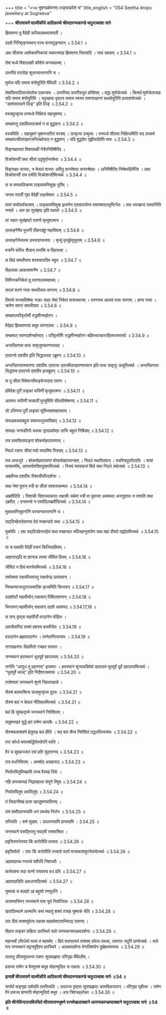 +++
title = "०५४ भूषणप्रक्षेपणम्-लङ्काप्रवेशं च"
title_english = "054 Seetha drops jewellery at Sugreeva"

+++
**श्रीरामायणे वाल्मीकीये आदिकाव्ये श्रीमदारण्यकाण्डे चतुःपञ्चाशः सर्गः**

ह्रियमाणा तु वैदेही कञ्चिन्नाथमपश्यती ।

ददर्श गिरिशृङ्गस्थान् पञ्च वानरपुङ्गवान् ॥ 3.54.1 ॥

अथ सीताया अशोकवनिकायां स्थापनमाह ह्रियमाणा त्वित्यादि । नाथं रक्षकम् ॥ 3.54.1 ॥

तेषां मध्ये विशालाक्षी कौशेयं कनकप्रभम् ।

उत्तरीयं वरारोहा शुभान्याभरणानि च ।

मुमोच यदि रामाय शंसेयुरिति मैथिली ॥ 3.54.2 ॥

तेषामित्यादिसार्धश्लोक एकान्वयः । उत्तरीयम् उत्तरीयभूतं कौशेयम् । बद्धा मुमोचेत्यर्थः । किमर्थं मुमोचेत्यत्राह यदि रामाय शंसेयुरिति । यदृच्छया दृष्टाय रामाय स्वस्य रावणापहरणं कथयेयुरिति प्रत्याशयेत्यर्थः । “आशंसावचने लिङ्” इति लिङ् ॥ 3.54.2 ॥

वस्त्रमुत्सृज्य तन्मध्ये निक्षिप्तं सहभूषणम् ।

सम्भ्रमात्तु दशग्रीवस्तत्कर्म न स बुद्धवान् ॥ 3.54.3 ॥

वस्त्रमिति । सहभूषणं भूषणान्तरितं वस्त्रम् । उत्सृज्य उन्मुच्य । तन्मध्ये सीतया निक्षिप्तमिति यत् तत्कर्म सम्भ्रमात्सीतापहारजनितक्षोभात् न बुद्धवान् । यदि बुद्ध्येत गृह्णीयादेवेति भावः ॥ 3.54.3 ॥

पिङ्गाक्षास्तां विशालाक्षीं नेत्रैरनिमिषैरिव ।

विक्रोशन्तीं तथा सीतां ददृशुर्वानरर्षभाः ॥ 3.54.4 ॥

पिङ्गाक्षाः वानराः, न केवलं वानराः अपितु वानर्रषभाः वानरश्रेष्ठाः । अनिमिषैरिव निमेषरहितैरिव । तथा विक्रोशन्तीं राम रामेति विक्रोशन्तीमित्यर्थः ॥ 3.54.4 ॥

स च पम्पामतिक्रम्य लङ्कामभिमुखः पुरीम् ।

जगाम रुदतीं गृह्य वैदेहीं राक्षसेश्वरः ॥ 3.54.5 ॥

पम्पां पम्पोपर्याकाशम् । लङ्कामभिमुख इत्यनेन एतावत्पर्यन्तं रामाश्रमदत्तदृष्टिर्गतः । ततः स्वच्छन्दं गतवानिति गम्यते । अत एव सुसंहृष्ट इति वक्ष्यते ॥ 3.54.5 ॥

तां जहार सुसंहृष्टो रावणो मृत्युमात्मनः ।

उत्सङ्गेनैव भुजगीं तीक्ष्णदंष्ट्रां महाविषाम् ॥ 3.54.6 ॥

उत्सङ्गेनेत्यस्य उभयत्राप्यन्वयः । मृत्युं मृत्युहेतुभूताम् ॥ 3.54.6 ॥

वनानि सरितः शैलान् सरांसि च विहायसा ।

स क्षिप्रं समतीयाय शरश्चापादिव च्युतः ॥ 3.54.7 ॥

विहायसा आकाशमार्गेण ॥ 3.54.7 ॥

तिमिनक्रनिकेतं तु वरुणालयमक्षयम् ।

सरतां शरणं गत्वा समतीयाय सागरम् ॥ 3.54.8 ॥

तिमयो मत्स्यविशेषाः नक्राः ग्राहाः तेषां निकेतं वासस्थानम् । वरुणस्य आलयं वासः शरणम् । प्राप्य गत्वा । क्रमेण सागरं समतीयाय ॥ 3.54.8 ॥

सम्भ्रमात्परिवृत्तोर्मी रुद्धमीनमहोरगः ।

वैदेह्यां ह्रियमाणायां बभूव वरुणालयः । 3.54.9 ॥

सम्भ्रमात् रावणदर्शनक्षोभात् । परिवृत्तोर्मिः रुद्धमीनमहोरगः बहिस्सञ्चाररहितमत्स्यसर्पः ॥ 3.54.9 ॥

अन्तरिक्षगता वाचः ससृजुश्चारणास्तदा ।

एतदन्तो दशग्रीव इति सिद्धास्तदा ऽब्रुवन् ॥ 3.54.10 ॥

अन्तरिक्षगताश्चारणाः दशग्रीवः एतदन्तः एतत्सीतापहरणावसान इति वाचः ससृजुः ऊचुरित्यर्थः । अन्तरिक्षगताः सिद्धाश्च एतदन्तो दशग्रीव इत्यब्रुवन् ॥ 3.54.10 ॥

स तु सीतां विवेष्टन्तीमङ्केनादाय रावणः ।

प्रविवेश पुरीं लङ्कां रूपिणीं मृत्युमात्मनः ॥ 3.54.11 ॥

आत्मनः रूपिणीं रूपवतीं मुत्युमिति सीताविशेषणम् ॥ 3.54.11 ॥

सो ऽभिगम्य पुरीं लङ्कां सुविभक्तमहापथाम् ।

संरूढकक्ष्याबहुलं स्वमन्तःपुरमाविशत् ॥ 3.54.12 ॥

संरूढाः जनाकीर्णाः कक्ष्याः द्वारप्रकोष्ठाः ताभिः बहुलं निबिडम् ॥ 3.54.12 ॥

तत्र तामसितापाङ्गां शोकमोहपरायणाम् ।

निदधे रावणः सीतां मयो मायामिव स्त्रियम् ॥ 3.54.13 ॥

तत्र अन्तःपुरे । शोकमोहपरायणां शोकमोहपरतन्त्राम् । निदधे स्थापितवान् । मयस्त्रिपुराधिपतिः । मायां मायामयीम्, आश्चर्यशक्तियुक्तामित्यर्थः । स्त्रियं स्वयम्प्रभां बिले यथा निदधे तथेत्यर्थः ॥ 3.54.13 ॥

अब्रवीच्च दशग्रीवः पिशाचीर्घोरदर्शनाः ।

यथा नेमां पुमान् स्त्री वा सीतां पश्यत्यसम्मतः ॥ 3.54.14 ॥

अब्रवीदिति । पिशाचीः पिशाच्याकाराः राक्षसीः यथेमां स्त्री वा पुमान्वा असम्मतः अननुज्ञातः न पश्यति तथा ऽब्रवीत् । एनामन्यो न पश्येदित्यब्रवीदित्यर्थः ॥ 3.54.14 ॥

मुक्तामणिसुवर्णानि वस्त्राण्याभरणानि च ।

यद्यदिच्छेत्तदेवास्या देयं मच्छन्दतो यथा ॥ 3.54.15 ॥

मुक्तेति । एषा यद्यदिच्छेत्तत्तद्देयं यथा मच्छन्दतः मदिच्छानुसारेण यथा मह्यं दीयते तद्वद्देयमित्यर्थः ॥ 3.54.15 ॥

या च वक्ष्यति वैदेहीं वचनं किञ्चिदप्रियम् ।

अज्ञानाद्यदि वा ज्ञानान्न तस्या जीवितं प्रियम् ॥ 3.54.16 ॥

जीवितं न प्रियं मारयेयमित्यर्थः ॥ 3.54.16 ॥

तथोक्त्वा राक्षसीस्तास्तु राक्षसेन्द्रः प्रतापवान् ।

निष्क्रम्यान्तःपुरात्तस्मात्किं कृत्यमिति चिन्तयन् ॥ 3.54.17 ॥

ददर्शाष्टौ महावीर्यान् राक्षसान् पिशिताशनान् ॥ 3.54.18 ॥

चिन्तयन् महावीर्यान् राक्षसान् ददर्श अपश्यत् ॥ 3.54.17,18 ॥

स तान् दृष्ट्वा महावीर्यो वरदानेन मोहितः ।

उवाचैतानिदं वाक्यं प्रशस्य बलवीर्यतः ॥ 3.54.19 ॥

वरादानेन ब्रह्मवरदानेन । तानेतानित्यन्वयः । 3.54.19 ॥

नानाप्रहरणाः क्षिप्रमितो गच्छत सत्वराः ।

जनस्थानं हतस्थानं भूतपूर्वं खरालयम् ॥ 3.54.20 ॥

नानेति “आयुधं तु प्रहरणम्” इत्यमरः । हतस्थानं शून्यसन्निवेशं खरालयं भूतपूर्वं पूर्वं खरालयमित्यर्थः । “भूतपूर्वे चरच्” इति निर्देशात्समासः ॥ 3.54.20 ॥

तत्रोष्यतां जनस्थाने शून्ये निहतराक्षसे ।

पौरुषं बलमाश्रित्य त्रासमुत्सृज्य दूरतः ॥ 3.54.21 ॥

पौरुषं बलं न केवलं नीतिबलमित्यर्थः ॥ 3.54.21 ॥

बलं हि सुमहद्यन्मे जनस्थाने निवेशितम् ।

सदूषणखरं युद्धे हतं रामेण सायकैः ॥ 3.54.22 ॥

पौरुषबलाश्रयणे हेतुमाह बलं हीति । यत् बलं सैन्यं निवेशितं तद्धतमित्यन्वयः ॥ 3.54.22 ॥

तत्र क्रोधो ममामर्षाद्धैर्यस्योपरि वर्तते ।

वैरं च सुमहज्जातं रामं प्रति सुदारुणम् ॥ 3.54.23 ॥

तत्र वधनिमित्तम् । अमर्षात् असहनात् ॥ 3.54.23 ॥

निर्यातयितुमिच्छामि तच्च वैरमहं रिपोः ।

नहि लप्स्याम्यहं निद्रामहत्वा संयुगे रिपुम् ॥ 3.54.24 ॥

निर्यातयितुम् अवसितुम् ॥ 3.54.24 ॥

तं त्विदानीमहं हत्वा खरदूषणघातिनम् ।

रामं शर्मोपलप्स्यामि धनं लब्ध्वेव निर्धनः ॥ 3.54.25 ॥

तन्त्विति । शर्म सुखम् । उपलप्स्यामि प्राप्स्यामि । 3.54.25 ॥

जनस्थाने वसद्भिस्तु भवद्भी राममाश्रिता ।

प्रवृत्तिरुपनेतव्या किं करोतीति तत्त्वतः ॥ 3.54.26 ॥

प्रवृत्तिर्वार्ता । रामः किं करोतीति तत्त्वतो वार्ता मत्सकाशमुपनेतव्येत्यर्थः ॥ 3.54.26 ॥

अप्रमादाच्च गन्तव्यं सर्वैरपि निशाचरैः ।

कर्तव्यश्च सदा यत्नो राघवस्य वधं प्रति ॥ 3.54.27 ॥

अप्रमादादिति अवधानादित्यर्थः ॥ 3.54.27 ॥

युष्माकं च बलज्ञो ऽहं बहुशो रणमूर्धनि ।

अतश्चास्मिन् जनस्थाने मया यूयं नियोजिताः ॥ 3.54.28 ॥

खरादिस्थाने अस्माभिः कथं स्थातुं शक्यं तत्राह युष्माकं चेति ॥ 3.54.28 ॥

ततः प्रियं वाक्यमुपेत्य राक्षसा महार्थमष्टावभिवाद्य रावणम् ।

विहाय लङ्कां सहिताः प्रतस्थिरे यतो जनस्थानमलक्ष्यदर्शनाः ॥ 3.54.29 ॥

महानर्थो ऽभिधेयो यस्य तं महार्थम् । प्रियं श्लाघारूपं वाक्यम् उपेत्य लब्ध्वा, रावणतः स्तुतिं प्राप्येत्यर्थः । यतो यत्र जनस्थानं तद्वनमुद्दिश्य प्रतस्थिरे । अलक्ष्यदर्शनाः वेगातिशयेन दुष्प्रेक्षस्वरूपाः ॥ 3.54.29 ॥

ततस्तु सीतामुपलभ्य रावणः सुसम्प्रहृष्टः परिगृह्य मैथिलीम् ।

प्रसज्य रामेण च वैरमुत्तमं बभूव मोहान्मुदितः स राक्षसः ॥ 3.54.30 ॥

**इत्यार्षे श्रीरामायणे वाल्मीकीये आदिकाव्ये श्रीमदारण्यकाण्डे चतुःपञ्चाशः सर्गः ॥ 54 ॥**

सर्गार्थं सङ्गृह्य दर्शयति ततस्त्विति । उपलभ्य दृष्ट्वा सुसम्प्रहृष्टः कामविकारवान् । परिगृह्य गृहीत्वा । रामेण वैरं प्रसज्य प्राप्यापि मोहान्मुदितो बभूव । अत्र त्रिंशच्छ्लोकाः ॥ 3.54.30 ॥

**इति श्रीगोविन्दराजविरचिते श्रीरामायणभूषणे रत्नमेखलाख्याने आरण्यकाण्डव्याख्याने चतुःपञ्चाशः सर्गः ॥ 54 ॥**
